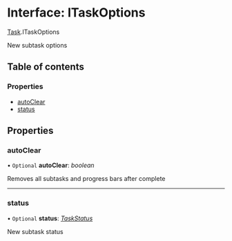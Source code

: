 # Interface: ITaskOptions

[Task](../modules/task.md).ITaskOptions

New subtask options

## Table of contents

### Properties

- [autoClear](task.itaskoptions.md#autoclear)
- [status](task.itaskoptions.md#status)

## Properties

### autoClear

• `Optional` **autoClear**: *boolean*

Removes all subtasks and progress bars after complete

___

### status

• `Optional` **status**: [*TaskStatus*](../enums/task.taskstatus.md)

New subtask status
